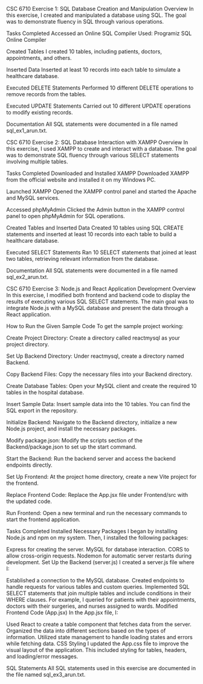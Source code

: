 CSC 6710 Exercise 1: SQL Database Creation and Manipulation
Overview
In this exercise, I created and manipulated a database using SQL. The goal was to demonstrate fluency in SQL through various operations.

Tasks Completed
Accessed an Online SQL Compiler
Used: Programiz SQL Online Compiler

Created Tables
I created 10 tables, including patients, doctors, appointments, and others.

Inserted Data
Inserted at least 10 records into each table to simulate a healthcare database.

Executed DELETE Statements
Performed 10 different DELETE operations to remove records from the tables.

Executed UPDATE Statements
Carried out 10 different UPDATE operations to modify existing records.

Documentation
All SQL statements were documented in a file named sql_ex1_arun.txt.

CSC 6710 Exercise 2: SQL Database Interaction with XAMPP
Overview
In this exercise, I used XAMPP to create and interact with a database. The goal was to demonstrate SQL fluency through various SELECT statements involving multiple tables.

Tasks Completed
Downloaded and Installed XAMPP
Downloaded XAMPP from the official website and installed it on my Windows PC.

Launched XAMPP
Opened the XAMPP control panel and started the Apache and MySQL services.

Accessed phpMyAdmin
Clicked the Admin button in the XAMPP control panel to open phpMyAdmin for SQL operations.

Created Tables and Inserted Data
Created 10 tables using SQL CREATE statements and inserted at least 10 records into each table to build a healthcare database.

Executed SELECT Statements
Ran 10 SELECT statements that joined at least two tables, retrieving relevant information from the database.

Documentation
All SQL statements were documented in a file named sql_ex2_arun.txt.

CSC 6710 Exercise 3: Node.js and React Application Development
Overview
In this exercise, I modified both frontend and backend code to display the results of executing various SQL SELECT statements. The main goal was to integrate Node.js with a MySQL database and present the data through a React application.

How to Run the Given Sample Code
To get the sample project working:

Create Project Directory: Create a directory called reactmysql as your project directory.

Set Up Backend Directory: Under reactmysql, create a directory named Backend.

Copy Backend Files: Copy the necessary files into your Backend directory.

Create Database Tables: Open your MySQL client and create the required 10 tables in the hospital database.

Insert Sample Data: Insert sample data into the 10 tables. You can find the SQL export in the repository.

Initialize Backend: Navigate to the Backend directory, initialize a new Node.js project, and install the necessary packages.

Modify package.json: Modify the scripts section of the Backend/package.json to set up the start command.

Start the Backend: Run the backend server and access the backend endpoints directly.

Set Up Frontend: At the project home directory, create a new Vite project for the frontend.

Replace Frontend Code: Replace the App.jsx file under Frontend/src with the updated code.

Run Frontend: Open a new terminal and run the necessary commands to start the frontend application.

Tasks Completed
Installed Necessary Packages
I began by installing Node.js and npm on my system. Then, I installed the following packages:

Express for creating the server.
MySQL for database interaction.
CORS to allow cross-origin requests.
Nodemon for automatic server restarts during development.
Set Up the Backend (server.js)
I created a server.js file where I:

Established a connection to the MySQL database.
Created endpoints to handle requests for various tables and custom queries.
Implemented SQL SELECT statements that join multiple tables and include conditions in their WHERE clauses. For example, I queried for patients with their appointments, doctors with their surgeries, and nurses assigned to wards.
Modified Frontend Code (App.jsx)
In the App.jsx file, I:

Used React to create a table component that fetches data from the server.
Organized the data into different sections based on the types of information.
Utilized state management to handle loading states and errors while fetching data.
CSS Styling
I updated the App.css file to improve the visual layout of the application. This included styling for tables, headers, and loading/error messages.

SQL Statements
All SQL statements used in this exercise are documented in the file named sql_ex3_arun.txt.